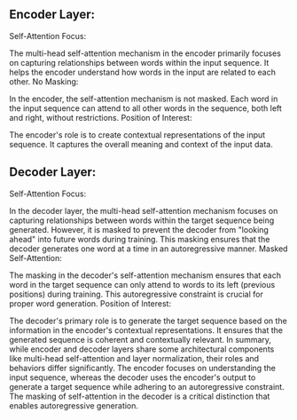 ## Encoder Layer:

Self-Attention Focus:

The multi-head self-attention mechanism in the encoder primarily focuses on capturing relationships between words within the input sequence. It helps the encoder understand how words in the input are related to each other.
No Masking:

In the encoder, the self-attention mechanism is not masked. Each word in the input sequence can attend to all other words in the sequence, both left and right, without restrictions.
Position of Interest:

The encoder's role is to create contextual representations of the input sequence. It captures the overall meaning and context of the input data.
## Decoder Layer:

Self-Attention Focus:

In the decoder layer, the multi-head self-attention mechanism focuses on capturing relationships between words within the target sequence being generated. However, it is masked to prevent the decoder from "looking ahead" into future words during training. This masking ensures that the decoder generates one word at a time in an autoregressive manner.
Masked Self-Attention:

The masking in the decoder's self-attention mechanism ensures that each word in the target sequence can only attend to words to its left (previous positions) during training. This autoregressive constraint is crucial for proper word generation.
Position of Interest:

The decoder's primary role is to generate the target sequence based on the information in the encoder's contextual representations. It ensures that the generated sequence is coherent and contextually relevant.
In summary, while encoder and decoder layers share some architectural components like multi-head self-attention and layer normalization, their roles and behaviors differ significantly. The encoder focuses on understanding the input sequence, whereas the decoder uses the encoder's output to generate a target sequence while adhering to an autoregressive constraint. The masking of self-attention in the decoder is a critical distinction that enables autoregressive generation.





